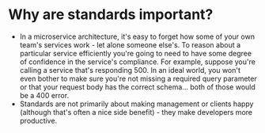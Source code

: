 # Why are standards important?

+ In a microservice architecture, it's easy to forget how some of your own team's services work - let alone someone
else's.  To reason about a particular service efficiently you're going to need to have some degree of confidence in
the service's compliance.  For example, suppose you're calling a service that's responding 500.  In an ideal world, you
won't even bother to make sure you're not missing a required query parameter or that your request body has the correct
schema... both of those would be a 400 error.
+ Standards are not primarily about making management or clients happy (although that's often a nice side benefit) - 
they make developers more productive.